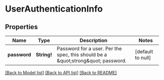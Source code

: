 # UserAuthenticationInfo

## Properties
Name | Type | Description | Notes
------------ | ------------- | ------------- | -------------
**password** | **String!** | Password for a user. Per the spec, this should be a \&quot;strong\&quot; password. | [default to null]

[[Back to Model list]](../README.md#documentation-for-models) [[Back to API list]](../README.md#documentation-for-api-endpoints) [[Back to README]](../README.md)


